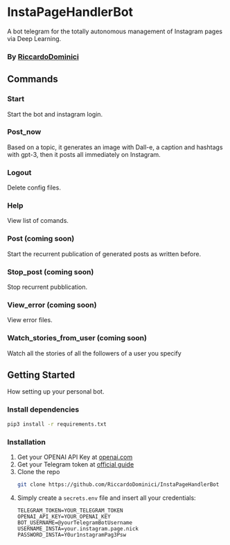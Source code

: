 # InstaPageHandlerBot
A bot telegram for the totally autonomous management of Instagram pages via Deep Learning.

### By [RiccardoDominici](https://github.com/RiccardoDominici)

## Commands
### Start 
Start the bot and instagram login.
### Post_now
Based on a topic, it generates an image with Dall-e, a caption and hashtags with gpt-3, then it posts all immediately on Instagram. 
### Logout 
Delete config files. 
### Help 
View list of comands.
### Post (coming soon)
Start the recurrent publication of generated posts as written before.
### Stop_post (coming soon)
Stop recurrent pubblication.
### View_error (coming soon)
View error files.
### Watch_stories_from_user (coming soon)
Watch all the stories of all the followers of a user you specify

## Getting Started

How setting up your personal bot.

### Install dependencies

```sh
pip3 install -r requirements.txt
```
### Installation
1. Get your OPENAI API Key at [openai.com](https://platform.openai.com/overview)
2. Get your Telegram token at [official guide](https://core.telegram.org/bots#how-do-i-create-a-bot)
3. Clone the repo
   ```sh
   git clone https://github.com/RiccardoDominici/InstaPageHandlerBot
   ```
4. Simply create a ``` secrets.env ``` file and insert all your credentials:
    ```
    TELEGRAM_TOKEN=YOUR_TELEGRAM_TOKEN
    OPENAI_API_KEY=YOUR_OPENAI_KEY
    BOT_USERNAME=@yourTelegramBotUsername
    USERNAME_INSTA=your.instagram.page.nick
    PASSWORD_INSTA=Y0ur1nstagramPag3Psw
    ```